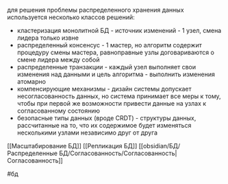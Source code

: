 для решения проблемы распределенного хранения данных используется несколько классов решений:
* кластеризация монолитной БД - источник изменений - 1 узел, смена лидера только извне
* распределенный консенсус - 1 мастер, но алгоритм содержит процедуру смены мастера, равноправные узлы договариваются о смене лидера между собой
* распределенные транзакции - каждый узел выполняет свои изменения над данными и цель алгоритма - выполнить изменения атомарно
* компенсирующие механизмы - дизайн системы допускает несогласованность данных, но система принимает все меры к тому, чтобы при первой же возможности привести данные на узлах к согласованному состоянию
* безопасные типы данных (вроде CRDT) - структуры данных, рассчитанные на то, что их содержимое будет изменяться несколькими узлами независимо друг от друга

[[Масштабирование БД]]
[[Репликация БД]]
[[obsidian/БД/Распределенные БД/Согласованность/Согласованность|Согласованность]]

#бд 
